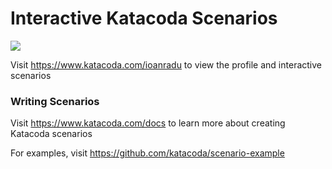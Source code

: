 # Interactive Katacoda Scenarios

[![](http://shields.katacoda.com/katacoda/ioanradu/count.svg)](https://www.katacoda.com/ioanradu "Get your profile on Katacoda.com")

Visit https://www.katacoda.com/ioanradu to view the profile and interactive scenarios

### Writing Scenarios
Visit https://www.katacoda.com/docs to learn more about creating Katacoda scenarios

For examples, visit https://github.com/katacoda/scenario-example
